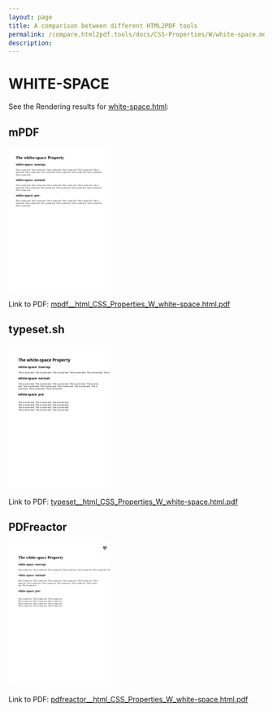 ```yaml
---
layout: page
title: A comparison between different HTML2PDF tools
permalink: /compare.html2pdf.tools/docs/CSS-Properties/W/white-space.md
description: 
---
```


# WHITE-SPACE

See the Rendering results for [white-space.html](/html/CSS%20Properties/W/white-space.html):

## mPDF
![](mpdf__html_CSS_Properties_W_white-space.html.png) 

Link to PDF: [mpdf__html_CSS_Properties_W_white-space.html.pdf](mpdf__html_CSS_Properties_W_white-space.html.pdf)

## typeset.sh
![](typeset__html_CSS_Properties_W_white-space.html.png) 

Link to PDF: [typeset__html_CSS_Properties_W_white-space.html.pdf](typeset__html_CSS_Properties_W_white-space.html.pdf)

## PDFreactor
![](pdfreactor__html_CSS_Properties_W_white-space.html.png) 

Link to PDF: [pdfreactor__html_CSS_Properties_W_white-space.html.pdf](pdfreactor__html_CSS_Properties_W_white-space.html.pdf)
